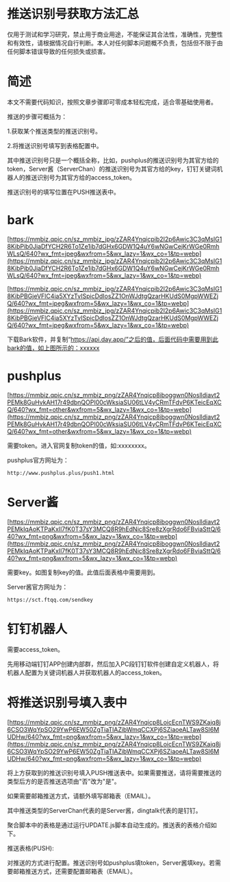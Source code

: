 # 推送识别号获取方法汇总

仅用于测试和学习研究，禁止用于商业用途，不能保证其合法性，准确性，完整性和有效性，请根据情况自行判断。本人对任何脚本问题概不负责，包括但不限于由任何脚本错误导致的任何损失或损害。

# **简述**

本文不需要代码知识，按照文章步骤即可零成本轻松完成，适合零基础使用者。

推送的步骤可概括为：

1.获取某个推送类型的推送识别号。

2.将推送识别号填写到表格配置中。

其中推送识别号只是一个概括全称，比如，pushplus的推送识别号为其官方给的token，Server酱（ServerChan）的推送识别号为其官方给的key，钉钉关键词机器人的推送识别号为其官方给的access_token。

推送识别号的填写位置在PUSH推送表中。

# **bark**

[https://mmbiz.qpic.cn/sz_mmbiz_jpg/zZAR4Ynqicpib2I2p6Awic3C3qMsIG18KibPib0JiaDfYCH2R6To1Ze1ib7dGHx6GDW1Q4uY6wNGwCejKrWGe0RmhWLsQ/640?wx_fmt=jpeg&wxfrom=5&wx_lazy=1&wx_co=1&tp=webp](https://mmbiz.qpic.cn/sz_mmbiz_jpg/zZAR4Ynqicpib2I2p6Awic3C3qMsIG18KibPib0JiaDfYCH2R6To1Ze1ib7dGHx6GDW1Q4uY6wNGwCejKrWGe0RmhWLsQ/640?wx_fmt=jpeg&wxfrom=5&wx_lazy=1&wx_co=1&tp=webp)

[https://mmbiz.qpic.cn/sz_mmbiz_jpg/zZAR4Ynqicpib2I2p6Awic3C3qMsIG18KibPBGjeVFlC4ia5XYzTvISpicDdIosZZ1OnWJdtgQzarHKUdS0MgpWWEZjQ/640?wx_fmt=jpeg&wxfrom=5&wx_lazy=1&wx_co=1&tp=webp](https://mmbiz.qpic.cn/sz_mmbiz_jpg/zZAR4Ynqicpib2I2p6Awic3C3qMsIG18KibPBGjeVFlC4ia5XYzTvISpicDdIosZZ1OnWJdtgQzarHKUdS0MgpWWEZjQ/640?wx_fmt=jpeg&wxfrom=5&wx_lazy=1&wx_co=1&tp=webp)

下载Bark软件，并复制“https://api.day.app/”之后的值，后面代码中需要用到此bark的值，如上图所示的：xxxxxx

# **pushplus**

[https://mmbiz.qpic.cn/sz_mmbiz_png/zZAR4Ynqicp8iboggwn0Noslldiavt2PEMk8GuHvkAH17r49dbnQOPI00cWksiaSU06tLV4yCRmTFdvP6KTeicEqXCQ/640?wx_fmt=other&wxfrom=5&wx_lazy=1&wx_co=1&tp=webp](https://mmbiz.qpic.cn/sz_mmbiz_png/zZAR4Ynqicp8iboggwn0Noslldiavt2PEMk8GuHvkAH17r49dbnQOPI00cWksiaSU06tLV4yCRmTFdvP6KTeicEqXCQ/640?wx_fmt=other&wxfrom=5&wx_lazy=1&wx_co=1&tp=webp)

需要token。进入官网复制token的值，如:xxxxxxxx。

pushplus官方网址为：

```
http://www.pushplus.plus/push1.html
```

# **Server酱**

[https://mmbiz.qpic.cn/sz_mmbiz_png/zZAR4Ynqicp8iboggwn0Noslldiavt2PEMkIqAoKTPaKxIl7fK0T37sY3MCQ8R9hEdNic8Sre8zXgrRdo6FBviaSttQ/640?wx_fmt=png&wxfrom=5&wx_lazy=1&wx_co=1&tp=webp](https://mmbiz.qpic.cn/sz_mmbiz_png/zZAR4Ynqicp8iboggwn0Noslldiavt2PEMkIqAoKTPaKxIl7fK0T37sY3MCQ8R9hEdNic8Sre8zXgrRdo6FBviaSttQ/640?wx_fmt=png&wxfrom=5&wx_lazy=1&wx_co=1&tp=webp)

需要key。如图复制key的值。此值后面表格中需要用到。

Server酱官方网址为：

```
https://sct.ftqq.com/sendkey
```

# **钉钉机器人**

需要access_token。

先用移动端钉钉APP创建内部群，然后加入PC段钉钉软件创建自定义机器人，将机器人配置为关键词机器人并获取机器人的access_token。

# **将推送识别号填入表中**

[https://mmbiz.qpic.cn/sz_mmbiz_png/zZAR4Ynqicp8LoicEcnTWS9ZKajq8j6CSO3WqYpSO29YwP6EW50ZgTiaTlAZibWmqCCXPj6SZiaoeALTaw8SI6MUDHw/640?wx_fmt=png&wxfrom=5&wx_lazy=1&wx_co=1&tp=webp](https://mmbiz.qpic.cn/sz_mmbiz_png/zZAR4Ynqicp8LoicEcnTWS9ZKajq8j6CSO3WqYpSO29YwP6EW50ZgTiaTlAZibWmqCCXPj6SZiaoeALTaw8SI6MUDHw/640?wx_fmt=png&wxfrom=5&wx_lazy=1&wx_co=1&tp=webp)

将上方获取到的推送识别号填入PUSH推送表中。如果需要推送，请将需要推送的类型后方的是否推送选项由"否"改为"是"。

如果需要邮箱推送方式，请额外填写邮箱表（EMAIL）。

其中推送类型的ServerChan代表的是Server酱，dingtalk代表的是钉钉。

聚合脚本中的表格是通过运行UPDATE.js脚本自动生成的。推送表的表格介绍如下。

推送表格(PUSH):

对推送的方式进行配置。推送识别号如pushplus填token，Server酱填key。若需要邮箱推送方式，还需要配置邮箱表（EMAIL）。